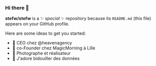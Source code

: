 ### Hi there 👋


**stefw/stefw** is a ✨ _special_ ✨ repository because its `README.md` (this file) appears on your GitHub profile.

Here are some ideas to get you started:

- 🔭 CEO chez @heavenagency
- 🌱 co-Founder chez MagicMorning à Lille
- 👯 Photographe et réalisateur
- 🤔 J'adore bidouiller des données

